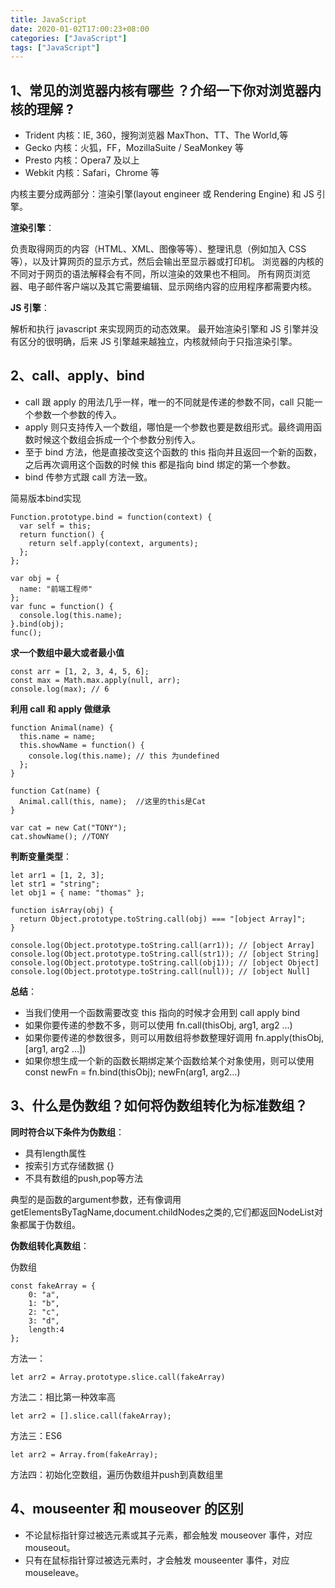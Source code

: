 ```yaml
---
title: JavaScript
date: 2020-01-02T17:00:23+08:00
categories: ["JavaScript"]
tags: ["JavaScript"]
---
```


## 1、常见的浏览器内核有哪些 ？介绍一下你对浏览器内核的理解 ?

- Trident 内核：IE, 360，搜狗浏览器 MaxThon、TT、The World,等
- Gecko 内核：火狐，FF，MozillaSuite / SeaMonkey 等
- Presto 内核：Opera7 及以上
- Webkit 内核：Safari，Chrome 等 

内核主要分成两部分：渲染引擎(layout engineer 或 Rendering Engine) 和 JS 引擎。

**渲染引擎**：

负责取得网页的内容（HTML、XML、图像等等）、整理讯息（例如加入 CSS 等），以及计算网页的显示方式，然后会输出至显示器或打印机。 浏览器的内核的不同对于网页的语法解释会有不同，所以渲染的效果也不相同。 所有网页浏览器、电子邮件客户端以及其它需要编辑、显示网络内容的应用程序都需要内核。

**JS 引擎**：

解析和执行 javascript 来实现网页的动态效果。
最开始渲染引擎和 JS 引擎并没有区分的很明确，后来 JS 引擎越来越独立，内核就倾向于只指渲染引擎。

## 2、call、apply、bind

- call 跟 apply 的用法几乎一样，唯一的不同就是传递的参数不同，call 只能一个参数一个参数的传入。
- apply 则只支持传入一个数组，哪怕是一个参数也要是数组形式。最终调用函数时候这个数组会拆成一个个参数分别传入。
- 至于 bind 方法，他是直接改变这个函数的 this 指向并且返回一个新的函数，之后再次调用这个函数的时候 this 都是指向 bind 绑定的第一个参数。
- bind 传参方式跟 call 方法一致。

简易版本bind实现

```angular2
Function.prototype.bind = function(context) {
  var self = this;
  return function() {
    return self.apply(context, arguments);
  };
};

var obj = {
  name: "前端工程师"
};
var func = function() {
  console.log(this.name);
}.bind(obj);
func();
```

**求一个数组中最大或者最小值**

```angular2
const arr = [1, 2, 3, 4, 5, 6];
const max = Math.max.apply(null, arr);
console.log(max); // 6
```

**利用 call 和 apply 做继承**

```angular2
function Animal(name) {
  this.name = name;
  this.showName = function() {
    console.log(this.name); // this 为undefined
  };
}

function Cat(name) {
  Animal.call(this, name);  //这里的this是Cat
}

var cat = new Cat("TONY");
cat.showName(); //TONY
```

**判断变量类型**：

```
let arr1 = [1, 2, 3];
let str1 = "string";
let obj1 = { name: "thomas" };

function isArray(obj) {
  return Object.prototype.toString.call(obj) === "[object Array]";
}

console.log(Object.prototype.toString.call(arr1)); // [object Array]
console.log(Object.prototype.toString.call(str1)); // [object String]
console.log(Object.prototype.toString.call(obj1)); // [object Object]
console.log(Object.prototype.toString.call(null)); // [object Null]
```


**总结**：

- 当我们使用一个函数需要改变 this 指向的时候才会用到 call apply bind
- 如果你要传递的参数不多，则可以使用 fn.call(thisObj, arg1, arg2 ...)
- 如果你要传递的参数很多，则可以用数组将参数整理好调用 fn.apply(thisObj, [arg1, arg2 ...])
- 如果你想生成一个新的函数长期绑定某个函数给某个对象使用，则可以使用 const newFn = fn.bind(thisObj); newFn(arg1, arg2...)


## 3、什么是伪数组？如何将伪数组转化为标准数组？

**同时符合以下条件为伪数组**：

- 具有length属性
- 按索引方式存储数据 {}
- 不具有数组的push,pop等方法

典型的是函数的argument参数，还有像调用getElementsByTagName,document.childNodes之类的,它们都返回NodeList对象都属于伪数组。


**伪数组转化真数组**：

伪数组
```angular2
const fakeArray = {
    0: "a",
    1: "b",
    2: "c",
    3: "d",
    length:4
};
```

方法一：
```
let arr2 = Array.prototype.slice.call(fakeArray)
```

方法二：相比第一种效率高
```angular2
let arr2 = [].slice.call(fakeArray);
```

方法三：ES6
```angular2
let arr2 = Array.from(fakeArray);
```

方法四：初始化空数组，遍历伪数组并push到真数组里

## 4、mouseenter 和 mouseover 的区别

- 不论鼠标指针穿过被选元素或其子元素，都会触发 mouseover 事件，对应 mouseout。
- 只有在鼠标指针穿过被选元素时，才会触发 mouseenter 事件，对应 mouseleave。
 










